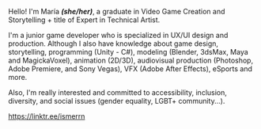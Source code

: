 Hello! I'm María ***(she/her)***, a graduate in Video Game Creation and Storytelling + title of Expert in Technical Artist.

I'm a junior game developer who is specialized in UX/UI design and production. Although I also have knowledge about game design, storytelling, programming (Unity - C#), modeling (Blender, 3dsMax, Maya and MagickaVoxel), animation (2D/3D), audiovisual production (Photoshop, Adobe Premiere, and Sony Vegas), VFX (Adobe After Effects), eSports and more.

Also, I'm really interested and committed to accessibility, inclusion, diversity, and social issues (gender equality, LGBT+ community...).

https://linktr.ee/ismerrn
